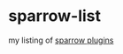 # sparrow-list
my listing of [sparrow plugins](https://github.com/melezhik/sparrow#sparrow-plugins)

